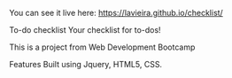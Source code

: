You can see it live here: https://lavieira.github.io/checklist/

To-do checklist
Your checklist for to-dos!

This is a project from Web Development Bootcamp

Features
Built using Jquery, HTML5, CSS.

